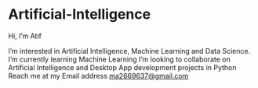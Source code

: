 # Artificial-Intelligence

  Hi, I’m Atif
 
 I’m interested in Artificial Intelligence, Machine Learning and Data Science.
 I’m currently learning Machine Learning
 I’m looking to collaborate on Artificial Intelligence and Desktop App development projects in Python
 Reach me at my Email address ma2669637@gmail.com
